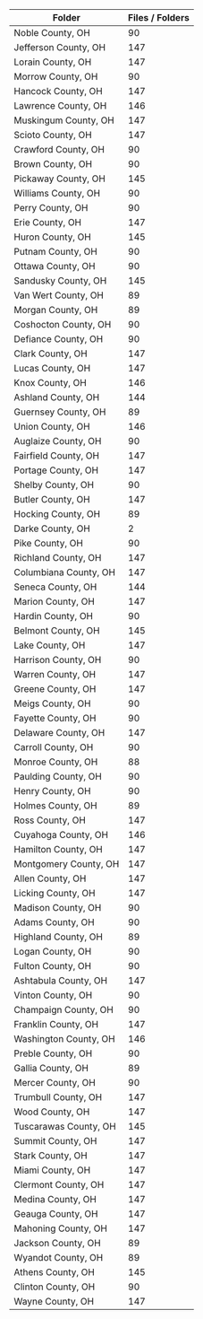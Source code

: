 | Folder                |   Files / Folders |
|-----------------------|-------------------|
| Noble County, OH      |                90 |
| Jefferson County, OH  |               147 |
| Lorain County, OH     |               147 |
| Morrow County, OH     |                90 |
| Hancock County, OH    |               147 |
| Lawrence County, OH   |               146 |
| Muskingum County, OH  |               147 |
| Scioto County, OH     |               147 |
| Crawford County, OH   |                90 |
| Brown County, OH      |                90 |
| Pickaway County, OH   |               145 |
| Williams County, OH   |                90 |
| Perry County, OH      |                90 |
| Erie County, OH       |               147 |
| Huron County, OH      |               145 |
| Putnam County, OH     |                90 |
| Ottawa County, OH     |                90 |
| Sandusky County, OH   |               145 |
| Van Wert County, OH   |                89 |
| Morgan County, OH     |                89 |
| Coshocton County, OH  |                90 |
| Defiance County, OH   |                90 |
| Clark County, OH      |               147 |
| Lucas County, OH      |               147 |
| Knox County, OH       |               146 |
| Ashland County, OH    |               144 |
| Guernsey County, OH   |                89 |
| Union County, OH      |               146 |
| Auglaize County, OH   |                90 |
| Fairfield County, OH  |               147 |
| Portage County, OH    |               147 |
| Shelby County, OH     |                90 |
| Butler County, OH     |               147 |
| Hocking County, OH    |                89 |
| Darke County, OH      |                 2 |
| Pike County, OH       |                90 |
| Richland County, OH   |               147 |
| Columbiana County, OH |               147 |
| Seneca County, OH     |               144 |
| Marion County, OH     |               147 |
| Hardin County, OH     |                90 |
| Belmont County, OH    |               145 |
| Lake County, OH       |               147 |
| Harrison County, OH   |                90 |
| Warren County, OH     |               147 |
| Greene County, OH     |               147 |
| Meigs County, OH      |                90 |
| Fayette County, OH    |                90 |
| Delaware County, OH   |               147 |
| Carroll County, OH    |                90 |
| Monroe County, OH     |                88 |
| Paulding County, OH   |                90 |
| Henry County, OH      |                90 |
| Holmes County, OH     |                89 |
| Ross County, OH       |               147 |
| Cuyahoga County, OH   |               146 |
| Hamilton County, OH   |               147 |
| Montgomery County, OH |               147 |
| Allen County, OH      |               147 |
| Licking County, OH    |               147 |
| Madison County, OH    |                90 |
| Adams County, OH      |                90 |
| Highland County, OH   |                89 |
| Logan County, OH      |                90 |
| Fulton County, OH     |                90 |
| Ashtabula County, OH  |               147 |
| Vinton County, OH     |                90 |
| Champaign County, OH  |                90 |
| Franklin County, OH   |               147 |
| Washington County, OH |               146 |
| Preble County, OH     |                90 |
| Gallia County, OH     |                89 |
| Mercer County, OH     |                90 |
| Trumbull County, OH   |               147 |
| Wood County, OH       |               147 |
| Tuscarawas County, OH |               145 |
| Summit County, OH     |               147 |
| Stark County, OH      |               147 |
| Miami County, OH      |               147 |
| Clermont County, OH   |               147 |
| Medina County, OH     |               147 |
| Geauga County, OH     |               147 |
| Mahoning County, OH   |               147 |
| Jackson County, OH    |                89 |
| Wyandot County, OH    |                89 |
| Athens County, OH     |               145 |
| Clinton County, OH    |                90 |
| Wayne County, OH      |               147 |